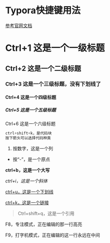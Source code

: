 # Typora快捷键用法

[参考官网文档](https://support.typora.io/Shortcut-Keys/)

# Ctrl+1 这是一个一级标题

## Ctrl+2 这是一个二级标题

### Ctrl+3 这是一个三级标题，没有下划线了

#### Ctrl+4 这是一个四级标题

##### Ctrl+5 这是一个五级标题

Ctrl+6 这是一个六级标题

```python
ctrl+shift+k，是代码块
按下箭头可以选择代码种类
```

1. 按数字，这是一个列

- 按“-”，是一个原点

**ctrl+b，这是一个大写**

*ctrl+i，这是一个斜体*

<u>ctrl+u，这是一个下划线</u>

[ctrl+k，这是一个链接](www.huawei.com)

> Ctrl+shift+q，这是一个引用

F8，专注模式，正在编辑的那一行高亮

F9，打字机模式，正在编辑的这一行永远在中间

